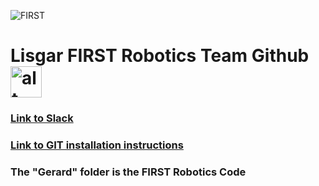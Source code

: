 ![FIRST](http://shrewsburyrobotics.org/wp-content/uploads/2017/09/FIRST-FRC18-PowerUp-OneLine.jpg)

# Lisgar FIRST Robotics Team Github <img src="http://jrc.world/logo.png" alt="alt text" width="50" height="50">

### [Link to Slack](https://lrc2018.slack.com)
### [Link to GIT installation instructions](https://docs.google.com/document/d/1B-QdYgLl3qkCxJ6zKceUYscfeaRjOJ0FXHtvyiM4VBg/edit?usp=sharing)
### The "Gerard" folder is the FIRST Robotics Code